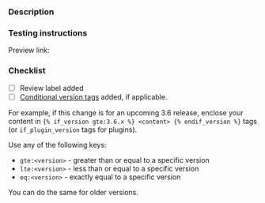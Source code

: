 
### Description

<!-- What did you change and why? -->
 
<!-- Include any supporting resources, e.g. link to a Jira ticket, GH issue, FTI, Slack, Aha, etc. -->

### Testing instructions

Preview link: <!-- Netlify will generate a preview link after PR is opened. Add links to your edited content here. -->

### Checklist 

- [ ] Review label added <!-- (see below) -->
- [ ] [Conditional version tags](https://docs.konghq.com/contributing/conditional-rendering/#conditionally-render-content-by-version) added, if applicable.

For example, if this change is for an upcoming 3.6 release, enclose your content in `{% if_version gte:3.6.x %} <content> {% endif_version %}` tags (or `if_plugin_version` tags for plugins). 

Use any of the following keys:
* `gte:<version>` - greater than or equal to a specific version
* `lte:<version>` - less than or equal to a specific version
* `eq:<version>` - exactly equal to a specific version

You can do the same for older versions.

<!-- !!! Only Kong employees can add labels due to a GitHub limitation. If you're an OSS contributor, thank you! The maintainers will label this PR for you !!! -->

<!-- When raising a pull request, indicate what type of review you need with one of the following labels:

    review:copyedit: Request for writer review.
    review:general: Review for general accuracy and presentation. Does the doc work? Does it output correctly?
    review:tech: Request for technical review for a docs platform change.
    review:sme: Request for review from an SME (engineer, PM, etc).

At least one of these labels must be applied to a PR or the build will fail.
-->

